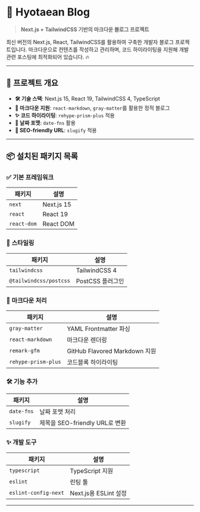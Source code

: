 # 📝 Hyotaean Blog

> **Next.js + TailwindCSS 기반의 마크다운 블로그 프로젝트**

최신 버전의 Next.js, React, TailwindCSS를 활용하여 구축한 개발자 블로그 프로젝트입니다.
마크다운으로 컨텐츠를 작성하고 관리하며, 코드 하이라이팅을 지원해 개발 관련 포스팅에 최적화되어 있습니다. 🔥

---

## 🚀 프로젝트 개요

- **🛠️ 기술 스택**: Next.js 15, React 19, TailwindCSS 4, TypeScript
- **📜 마크다운 지원**: `react-markdown`, `gray-matter`를 활용한 정적 블로그
- **✨ 코드 하이라이팅**: `rehype-prism-plus` 적용
- **📅 날짜 포맷**: `date-fns` 활용
- **🔗 SEO-friendly URL**: `slugify` 적용

---

## 📦 **설치된 패키지 목록**

### ✅ **기본 프레임워크**

| 패키지      | 설명       |
| ----------- | ---------- |
| `next`      | Next.js 15 |
| `react`     | React 19   |
| `react-dom` | React DOM  |

### 🎨 **스타일링**

| 패키지                 | 설명             |
| ---------------------- | ---------------- |
| `tailwindcss`          | TailwindCSS 4    |
| `@tailwindcss/postcss` | PostCSS 플러그인 |

### 📝 **마크다운 처리**

| 패키지              | 설명                          |
| ------------------- | ----------------------------- |
| `gray-matter`       | YAML Frontmatter 파싱         |
| `react-markdown`    | 마크다운 렌더링               |
| `remark-gfm`        | GitHub Flavored Markdown 지원 |
| `rehype-prism-plus` | 코드블록 하이라이팅           |

### 🛠 **기능 추가**

| 패키지     | 설명                           |
| ---------- | ------------------------------ |
| `date-fns` | 날짜 포맷 처리                 |
| `slugify`  | 제목을 SEO-friendly URL로 변환 |

### ✨ **개발 도구**

| 패키지               | 설명                  |
| -------------------- | --------------------- |
| `typescript`         | TypeScript 지원       |
| `eslint`             | 린팅 툴               |
| `eslint-config-next` | Next.js용 ESLint 설정 |

---
